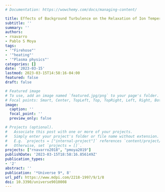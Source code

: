 ```yaml
---
# Documentation: https://wowchemy.com/docs/managing-content/

title: Effects of Background Turbulence on the Relaxation of Ion Temperature Anisotropy Firehose Instability in Space Plasmas
subtitle: ''
summary: ''
authors:
- rnavarro
- Pablo S Moya 
tags:
- '"Firehose"'
- '"heating"'
- '"Plasma physics"'
categories: []
date: '2023-03-15'
lastmod: 2023-03-15T14:58:16-04:00
featured: false
draft: false

# Featured image
# To use, add an image named `featured.jpg/png` to your page's folder.
# Focal points: Smart, Center, TopLeft, Top, TopRight, Left, Right, BottomLeft, Bottom, BottomRight.
image:
  caption: ''
  focal_point: ''
  preview_only: false

# Projects (optional).
#   Associate this post with one or more of your projects.
#   Simply enter your project's folder or file name without extension.
#   E.g. `projects = ["internal-project"]` references `content/project/deep-learning/index.md`.
#   Otherwise, set `projects = []`.
projects: ["rnavarro2018", "pmoya2019"]
publishDate: '2023-03-15T18:58:16.856149Z'
publication_types:
- '2'
abstract: ''
publication: '*Universe 9*, 8'
url_pdf: https://www.mdpi.com/2218-1997/9/1/8
doi: 10.3390/universe9010008
---
```

